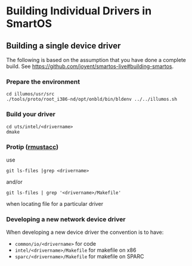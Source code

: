 # Building Individual Drivers in SmartOS

## Building a single device driver

The following is based on the assumption that you have done a complete build.
See <https://github.com/joyent/smartos-live#building-smartos>.

### Prepare the environment

    cd illumos/usr/src
    ./tools/proto/root_i386-nd/opt/onbld/bin/bldenv ../../illumos.sh

### Build your driver

    cd uts/intel/<drivername>
    dmake

### Protip ([rmustacc](https://wiki.smartos.org/display/~rm))

use

    git ls-files |grep <drivername>

and/or

    git ls-files | grep '<drivername>/Makefile'

when locating file for a particular driver

### Developing a new network device driver

When developing a new device driver the convention is to have:

- `common/io/<drivername>` for code
- `intel/<drivername>/Makefile` for makefile on x86
- `sparc/<drivername>/Makefile` for makefile on SPARC
